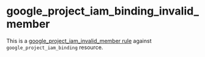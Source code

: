 # google_project_iam_binding_invalid_member

This is a [google_project_iam_invalid_member rule](../google_project_iam_invalid_member.md) against `google_project_iam_binding` resource.
